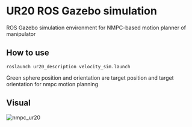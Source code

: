 # UR20 ROS Gazebo simulation

ROS Gazebo simulation environment for NMPC-based motion planner of manipulator

## How to use
```
roslaunch ur20_description velocity_sim.launch
```

Green sphere position and orientation are target position and target orientation for nmpc motion planning
 
## Visual
![nmpc_ur20](https://github.com/sm3304love/ur20_description/assets/57741032/95155198-3d56-4501-82eb-1b50c693b230)
